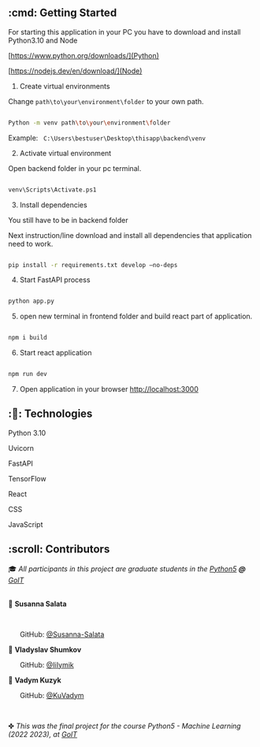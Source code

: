 <!-- GETTING STARTED -->

<h2 id="getting started"> :cmd: Getting Started </h2>

For starting this application in your PC you have to download and install Python3.10 and Node

[https://www.python.org/downloads/](Python)

[https://nodejs.dev/en/download/](Node)

 

1. Create virtual environments

Change ``` path\to\your\environment\folder ``` to your own path.

```zsh

Python -m venv path\to\your\environment\folder

```

Example: ``` C:\Users\bestuser\Desktop\thisapp\backend\venv```

2. Activate virtual environment

Open backend folder in your pc terminal.

```zsh

venv\Scripts\Activate.ps1

```

3. Install dependencies

You still have to be in backend folder

Next instruction/line download and install all dependencies that application need to work.

```zsh

pip install -r requirements.txt develop –no-deps

```

4. Start FastAPI process

```zsh

python app.py

```

<!-- 3. Open local API docs [http://localhost:8000/docs](http://localhost:8000/docs) -->

5.  open new terminal in frontend folder and build react part of application.

```zsh

npm i build

 ```

6. Start react application

```zsh

npm run dev

```
7. Open application in your browser [http://localhost:3000](http://localhost:3000)

<!-- Optional settings-->

<!-- 1. Your own model or another model

1.1 If you want use application with your own model:

Create folder utils and put there your model -->

 

<!-- TECHNOLOGIES-->

<h2 id="technologies"> :&#128195: Technologies</h2>

Python 3.10

Uvicorn

FastAPI

TensorFlow

React

CSS

JavaScript

 

<!-- CONTRIBUTORS -->

<h2 id="contributors"> :scroll: Contributors</h2>

 

<p>

  :mortar_board: <i>All participants in this project are graduate students in the <a href="https://goit.global/ua-ru/">Python5</a> <b>@</b> <a href="https://goit.global/ua-ru/">GoIT</a></i> <br> <br>

 

  :woman: <b>Susanna Salata</b> <br>

<br>

  &nbsp;&nbsp;&nbsp;&nbsp;&nbsp; GitHub: <a href="https://github.com/Susanna-Salata">@Susanna-Salata</a> <br>

 

  :boy: <b>Vladyslav Shumkov</b> <br>

  &nbsp;&nbsp;&nbsp;&nbsp;&nbsp; GitHub: <a href="https://github.com/IiIymik">@IiIymik</a> <br>

</p>

 

  :boy: <b>Vadym Kuzyk</b> <br>

  &nbsp;&nbsp;&nbsp;&nbsp;&nbsp; GitHub: <a href="https://github.com/KuVadym">@KuVadym</a> <br>

</p>

 

<br>

✤ <i>This was the final project for the course Python5 - Machine Learning (2022 2023), at <a href="https://goit.global/ua-ru//">GoIT</a><i>